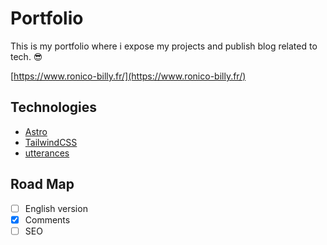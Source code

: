 # Portfolio

This is my portfolio where i expose my projects and publish blog related to tech. 😎

[https://www.ronico-billy.fr/](https://www.ronico-billy.fr/)

## Technologies
- [Astro](https://docs.astro.build/)
- [TailwindCSS](https://tailwindcss.com/docs)
- [utterances](https://utteranc.es/)

## Road Map
- [ ] English version
- [x] Comments
- [ ] SEO
